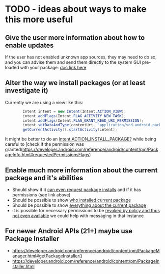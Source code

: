 # TODO - ideas about ways to make this more useful

## Give the user more information about how to enable updates

If the user has not enabled unknown app sources, they may need to do so, and you can advise them and send them directly to the system GUI pre-loaded with your package: [doc link here](https://developer.android.com/reference/android/provider/Settings.html#ACTION_MANAGE_UNKNOWN_APP_SOURCES)

## Alter the way we install packages (or at least investigate it)

Currently we are using a view like this:

```java
        Intent intent = new Intent(Intent.ACTION_VIEW);
        intent.addFlags(Intent.FLAG_ACTIVITY_NEW_TASK);
        intent.addFlags(Intent.FLAG_GRANT_READ_URI_PERMISSION);
        intent.setDataAndType(contentUri, "application/vnd.android.package-archive");
        getCurrentActivity().startActivity(intent);
```

It might be better to do an [Intent.ACTION_INSTALL_PACKAGE?](<https://developer.android.com/reference/android/content/Intent.html#ACTION_INSTALL_PACKAGE()> "but only if you hole the [right permissions](https://developer.android.com/reference/android/Manifest.permission.html#REQUEST_INSTALL_PACKAGES") while being careful to [check if the permission was granted(<https://developer.android.com/reference/android/content/pm/PackageInfo.html#requestedPermissionsFlags>)

## Enable much more information about the current package and it's abilities

- Should show if it [can even request package installs](<https://developer.android.com/reference/android/content/pm/PackageManager.html#canRequestPackageInstalls()>) and if it has permissions (see link above)
- Should be possible to show [who installed current package](<https://developer.android.com/reference/android/content/pm/PackageManager.html#getInstallerPackageName(java.lang.String)>)
- Should be possible to show [everything about the current package](<https://developer.android.com/reference/android/content/pm/PackageManager.html#getPackageInfo(java.lang.String,%20int)>)
- it is possible for necessary permissions to be [revoked by policy and thus not even available](<https://developer.android.com/reference/android/content/pm/PackageManager.html#isPermissionRevokedByPolicy(java.lang.String,%20java.lang.String)>) we could help with messaging in that instance

## For newer Android APIs (21+) maybe use Package Installer

- <https://developer.android.com/reference/android/content/pm/PackageManager.html#getPackageInstaller()>
- <https://developer.android.com/reference/android/content/pm/PackageInstaller.html>
